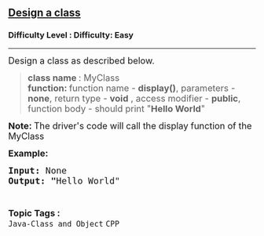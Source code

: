 <h2><a href="https://www.geeksforgeeks.org/problems/design-a-class/1?page=2&status=unsolved,attempted&sortBy=accuracy">Design a class</a></h2><h3>Difficulty Level : Difficulty: Easy</h3><hr><div class="problems_problem_content__Xm_eO"><p><span style="font-size: 18px;">Design a class as described below.</span></p>
<blockquote>
<p><span style="font-size: 18px;"><strong>class name </strong>: MyClass<br><strong>function: </strong>function name - <strong>display()</strong>, parameters - <strong>none</strong>, return type - <strong>void</strong> , access modifier - <strong>public</strong>, function body - should print "<strong>Hello World</strong>" </span></p>
</blockquote>
<p><span style="font-size: 18px;"><strong>Note:&nbsp;</strong>The driver's code will call the display function of the MyClass</span></p>
<p><span style="font-size: 18px;"><strong>Example:</strong></span></p>
<pre><span style="font-size: 18px;"><strong>Input: </strong>None
<strong>Output: "</strong>Hello World"</span></pre></div><br><p><span style=font-size:18px><strong>Topic Tags : </strong><br><code>Java-Class and Object</code>&nbsp;<code>CPP</code>&nbsp;